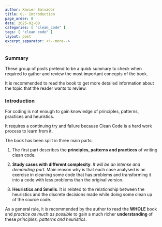 ```yaml
---
author: Xavier Salvador
title: 0.- Introduction
page_order: 0
date: 2025-02-08
categories: [ "clean_code" ]
tags: [ "clean code" ]
layout: post
excerpt_separator: <!--more-->
---
```

### Summary

These group of posts pretend to be a quick summary to check when required to gather and review the most important concepts of the book.

It is recommended to read the book to get more detailed information about the topic that the reader wants to review.


### Introduction

For coding is not enough to gain knowledge of principles, patterns, practices and heuristics.

It requires a continuing try and failure because Clean Code is a hard work process to learn from it.

The book has been split in three main parts:

1. The first part describes the **principles, patterns and practices** of writing clean code.

2. **Study cases with different complexity**. *It will be an intense and demanding part.* Main reason why is that each case analysed is an exercise in cleaning some code that has problems and transforming it into a code with less problems than the original version.

3. **Heuristics and Smells**. It is related to the relationship between the heuristics and the discrete decisions made while doing some clean up of the source code.

As a general rule, it is recommended by the author to read the **WHOLE** book and *practice as much as possible* to gain a much richer **understanding** of these *principles, patterns and heuristics*.